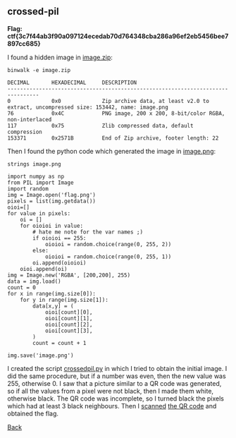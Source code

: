 ## crossed-pil

**Flag: ctf{3c7f44ab3f90a097124ecedab70d764348cba286a96ef2eb5456bee7897cc685}**

I found a hidden image in [image.zip](image.zip):
```
binwalk -e image.zip 

DECIMAL       HEXADECIMAL     DESCRIPTION
--------------------------------------------------------------------------------
0             0x0             Zip archive data, at least v2.0 to extract, uncompressed size: 153442, name: image.png
76            0x4C            PNG image, 200 x 200, 8-bit/color RGBA, non-interlaced
117           0x75            Zlib compressed data, default compression
153371        0x2571B         End of Zip archive, footer length: 22
```

Then I found the python code which generated the image in [image.png](image.png):
```
strings image.png
```
```
import numpy as np
from PIL import Image
import random
img = Image.open('flag.png')
pixels = list(img.getdata())
oioi=[]
for value in pixels:
    oi = []
    for oioioi in value:
        # hate me note for the var names ;)
        if oioioi == 255:
            oioioi = random.choice(range(0, 255, 2))
        else:
            oioioi = random.choice(range(0, 255, 1))
        oi.append(oioioi)
    oioi.append(oi)
img = Image.new('RGBA', [200,200], 255)
data = img.load()
count = 0
for x in range(img.size[0]):
    for y in range(img.size[1]):
        data[x,y] = (
            oioi[count][0],
            oioi[count][1],
            oioi[count][2],
            oioi[count][3],
        )
        count = count + 1

img.save('image.png')
```

I created the script [crossedpil.py](crossedpil.py) in which I tried to obtain the initial
image. I did the same procedure, but if a number was even, then the new value was 255, otherwise 0.
I saw that a picture similar to a QR code was generated, so if all the values
from a pixel were not black, then I made them white, otherwise black. The QR
code was incomplete, so I turned black the pixels which had at least 3 black
neighbours.
Then I [scanned](https://online-barcode-reader.inliteresearch.com/) [the QR code](flag.png) and obtained the flag.


[Back](../unbreakable.md)
